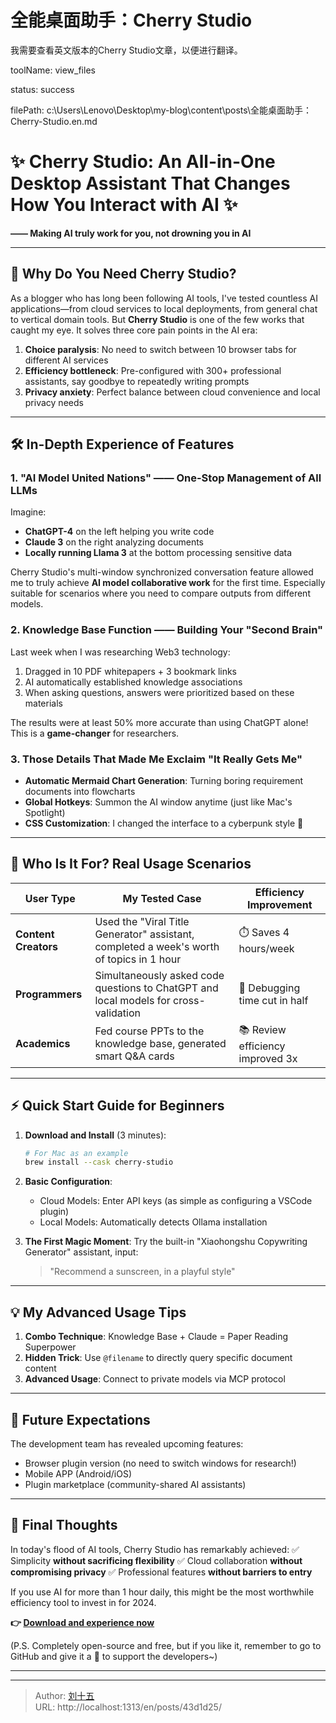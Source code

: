 # 全能桌面助手：Cherry Studio


<!--more-->



          
我需要查看英文版本的Cherry Studio文章，以便进行翻译。
        
            
toolName: view_files
            
status: success
          
            
filePath: c:\Users\Lenovo\Desktop\my-blog\content\posts\全能桌面助手：Cherry-Studio.en.md
          
# ✨ Cherry Studio: An All-in-One Desktop Assistant That Changes How You Interact with AI ✨

**—— Making AI truly work for you, not drowning you in AI**

---

## 🌟 **Why Do You Need Cherry Studio?**

As a blogger who has long been following AI tools, I've tested countless AI applications—from cloud services to local deployments, from general chat to vertical domain tools. But **Cherry Studio** is one of the few works that caught my eye. It solves three core pain points in the AI era:

1. **Choice paralysis**: No need to switch between 10 browser tabs for different AI services
2. **Efficiency bottleneck**: Pre-configured with 300+ professional assistants, say goodbye to repeatedly writing prompts
3. **Privacy anxiety**: Perfect balance between cloud convenience and local privacy needs

---

## 🛠️ **In-Depth Experience of Features**

### 1. **"AI Model United Nations" —— One-Stop Management of All LLMs**
Imagine:
- **ChatGPT-4** on the left helping you write code
- **Claude 3** on the right analyzing documents
- **Locally running Llama 3** at the bottom processing sensitive data

Cherry Studio's multi-window synchronized conversation feature allowed me to truly achieve **AI model collaborative work** for the first time. Especially suitable for scenarios where you need to compare outputs from different models.

### 2. **Knowledge Base Function —— Building Your "Second Brain"**
Last week when I was researching Web3 technology:
1. Dragged in 10 PDF whitepapers + 3 bookmark links
2. AI automatically established knowledge associations
3. When asking questions, answers were prioritized based on these materials

The results were at least 50% more accurate than using ChatGPT alone! This is a **game-changer** for researchers.

### 3. **Those Details That Made Me Exclaim "It Really Gets Me"**
- **Automatic Mermaid Chart Generation**: Turning boring requirement documents into flowcharts
- **Global Hotkeys**: Summon the AI window anytime (just like Mac's Spotlight)
- **CSS Customization**: I changed the interface to a cyberpunk style 💜

---

## 🎯 **Who Is It For? Real Usage Scenarios**

| User Type | My Tested Case | Efficiency Improvement |
|---------|------------|--------|
| **Content Creators** | Used the "Viral Title Generator" assistant, completed a week's worth of topics in 1 hour | ⏱️ Saves 4 hours/week |
| **Programmers** | Simultaneously asked code questions to ChatGPT and local models for cross-validation | 🐛 Debugging time cut in half |
| **Academics** | Fed course PPTs to the knowledge base, generated smart Q&A cards | 📚 Review efficiency improved 3x |

---

## ⚡ **Quick Start Guide for Beginners**

1. **Download and Install** (3 minutes):
   ```bash
   # For Mac as an example
   brew install --cask cherry-studio
   ```

2. **Basic Configuration**:
   - Cloud Models: Enter API keys (as simple as configuring a VSCode plugin)
   - Local Models: Automatically detects Ollama installation

3. **The First Magic Moment**:
   Try the built-in "Xiaohongshu Copywriting Generator" assistant, input:
   > "Recommend a sunscreen, in a playful style"

---

## 💡 **My Advanced Usage Tips**

1. **Combo Technique**: Knowledge Base + Claude = Paper Reading Superpower
2. **Hidden Trick**: Use `@filename` to directly query specific document content
3. **Advanced Usage**: Connect to private models via MCP protocol

---

## 🔮 **Future Expectations**

The development team has revealed upcoming features:
- Browser plugin version (no need to switch windows for research!)
- Mobile APP (Android/iOS)
- Plugin marketplace (community-shared AI assistants)

---

## 📌 **Final Thoughts**

In today's flood of AI tools, Cherry Studio has remarkably achieved:
✅ Simplicity **without sacrificing flexibility**
✅ Cloud collaboration **without compromising privacy**
✅ Professional features **without barriers to entry**

If you use AI for more than 1 hour daily, this might be the most worthwhile efficiency tool to invest in for 2024.

**👉 [Download and experience now](https://github.com/cherry-ai-studio)**

(P.S. Completely open-source and free, but if you like it, remember to go to GitHub and give it a 🌟 to support the developers~)

---
        

---

> Author: [刘十五](https://github.com/xyz-liu15)  
> URL: http://localhost:1313/en/posts/43d1d25/  

